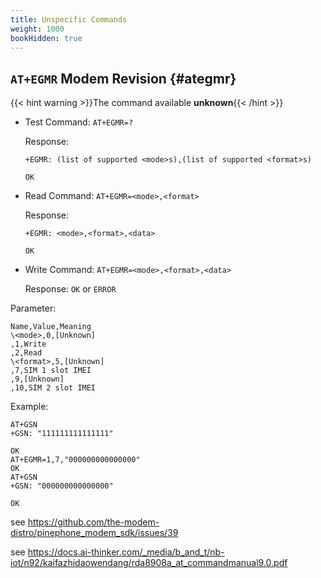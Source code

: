 ```yaml
---
title: Unspecific Commands
weight: 1000
bookHidden: true
---
```


## `AT+EGMR` Modem Revision {#ategmr}

{{< hint warning >}}The command available **unknown**{{< /hint >}}

- Test Command: `AT+EGMR=?`

  Response:

  ```at
  +EGMR: (list of supported <mode>s),(list of supported <format>s)

  OK
  ```

- Read Command: `AT+EGMR=<mode>,<format>`

  Response:

  ```at
  +EGMR: <mode>,<format>,<data>

  OK
  ```

- Write Command: `AT+EGMR=<mode>,<format>,<data>`

  Response: `OK` or `ERROR`

Parameter:

```csv
Name,Value,Meaning
\<mode>,0,[Unknown]
,1,Write
,2,Read
\<format>,5,[Unknown]
,7,SIM 1 slot IMEI
,9,[Unknown]
,10,SIM 2 slot IMEI
```

Example:

```at
AT+GSN
+GSN: "111111111111111"

OK
AT+EGMR=1,7,"000000000000000"
OK
AT+GSN
+GSN: "000000000000000"

OK
```

see <https://github.com/the-modem-distro/pinephone_modem_sdk/issues/39>

see <https://docs.ai-thinker.com/_media/b_and_t/nb-iot/n92/kaifazhidaowendang/rda8908a_at_commandmanual9.0.pdf>
